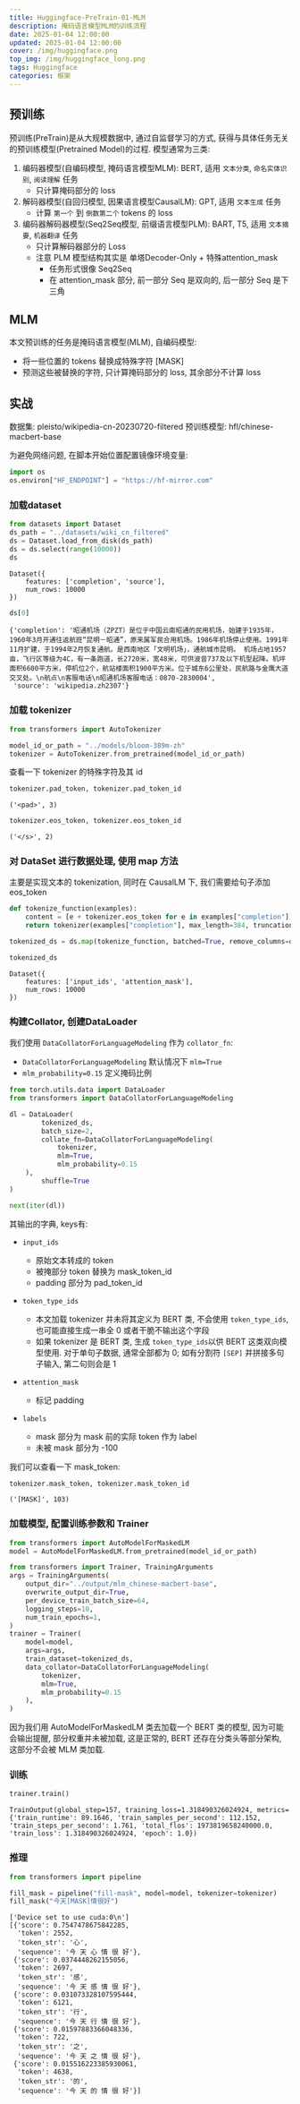 ```yaml
---
title: Huggingface-PreTrain-01-MLM
description: 掩码语言模型MLM的训练流程
date: 2025-01-04 12:00:00
updated: 2025-01-04 12:00:00
cover: /img/huggingface.png
top_img: /img/huggingface_long.png
tags: Huggingface
categories: 框架
---
```


## 预训练

预训练(PreTrain)是从大规模数据中, 通过自监督学习的方式, 获得与具体任务无关的预训练模型(Pretrained Model)的过程. 模型通常为三类:
1. 编码器模型(自编码模型, 掩码语言模型MLM): BERT, 适用 `文本分类`, `命名实体识别`, `阅读理解` 任务
	- 只计算掩码部分的 loss
2. 解码器模型(自回归模型, 因果语言模型CausalLM): GPT, 适用 `文本生成` 任务
	- 计算 `第一个` 到 `倒数第二个` tokens 的 loss
3. 编码器解码器模型(Seq2Seq模型, 前缀语言模型PLM): BART, T5, 适用 `文本摘要`, `机器翻译` 任务
	- 只计算解码器部分的 Loss
	- 注意 PLM 模型结构其实是 单塔Decoder-Only + 特殊attention_mask
		- 任务形式很像 Seq2Seq
		- 在 attention_mask 部分, 前一部分 Seq 是双向的, 后一部分 Seq 是下三角

## MLM

本文预训练的任务是掩码语言模型(MLM), 自编码模型:
- 将一些位置的 tokens 替换成特殊字符 \[MASK\]
- 预测这些被替换的字符, 只计算掩码部分的 loss, 其余部分不计算 loss

## 实战

数据集: pleisto/wikipedia-cn-20230720-filtered
预训练模型: hfl/chinese-macbert-base

为避免网络问题, 在脚本开始位置配置镜像环境变量: 
```python
import os
os.environ["HF_ENDPOINT"] = "https://hf-mirror.com"
```

### 加载dataset

```python
from datasets import Dataset
ds_path = "../datasets/wiki_cn_filtered"
ds = Dataset.load_from_disk(ds_path)
ds = ds.select(range(10000))
ds
```

```
Dataset({
    features: ['completion', 'source'],
    num_rows: 10000
})
```

```python
ds[0]
```

```
{'completion': '昭通机场（ZPZT）是位于中国云南昭通的民用机场，始建于1935年，1960年3月开通往返航班“昆明－昭通”，原来属军民合用机场。1986年机场停止使用。1991年11月扩建，于1994年2月恢复通航。是西南地区「文明机场」，通航城市昆明。 机场占地1957亩，飞行区等级为4C，有一条跑道，长2720米，宽48米，可供波音737及以下机型起降。机坪面积6600平方米，停机位2个，航站楼面积1900平方米。位于城东6公里处，民航路与金鹰大道交叉处。\n航点\n客服电话\n昭通机场客服电话：0870-2830004',
 'source': 'wikipedia.zh2307'}
```

### 加载 tokenizer

```python
from transformers import AutoTokenizer

model_id_or_path = "../models/bloom-389m-zh"
tokenizer = AutoTokenizer.from_pretrained(model_id_or_path)
```

查看一下 tokenizer 的特殊字符及其 id
```python
tokenizer.pad_token, tokenizer.pad_token_id
```

```
('<pad>', 3)
```

```python
tokenizer.eos_token, tokenizer.eos_token_id
```

```
('</s>', 2)
```

### 对 DataSet 进行数据处理, 使用 map 方法

主要是实现文本的 tokenization, 同时在 CausalLM 下, 我们需要给句子添加 eos_token
```python
def tokenize_function(examples):
    content = [e + tokenizer.eos_token for e in examples["completion"]]
    return tokenizer(examples["completion"], max_length=384, truncation=True)

tokenized_ds = ds.map(tokenize_function, batched=True, remove_columns=ds.column_names)

tokenized_ds
```

```
Dataset({
    features: ['input_ids', 'attention_mask'],
    num_rows: 10000
})
```

### 构建Collator, 创建DataLoader

我们使用 `DataCollatorForLanguageModeling` 作为 `collator_fn`:
- `DataCollatorForLanguageModeling` 默认情况下 `mlm=True`
- `mlm_probability=0.15` 定义掩码比例
```python
from torch.utils.data import DataLoader
from transformers import DataCollatorForLanguageModeling

dl = DataLoader(
		tokenized_ds, 
		batch_size=2, 
		collate_fn=DataCollatorForLanguageModeling(
			tokenizer, 
			mlm=True, 
			mlm_probability=0.15
	), 
		shuffle=True
)
```

```python
next(iter(dl))
```
其输出的字典, keys有:
- `input_ids`
	- 原始文本转成的 token
	- 被掩部分 token 替换为 mask_token_id
	- padding 部分为 pad_token_id

- `token_type_ids`
	- 本文加载 tokenizer 并未将其定义为 BERT 类, 不会使用 `token_type_ids`, 也可能直接生成一串全 0 或者干脆不输出这个字段
	- 如果 tokenizer 是 BERT 类, 生成 `token_type_ids`以供 BERT 这类双向模型使用. 对于单句子数据, 通常全部都为 0; 如有分割符 `[SEP]` 并拼接多句子输入, 第二句则会是 1

- `attention_mask`
	- 标记 padding

- `labels`
	- mask 部分为 mask 前的实际 token 作为 label
	- 未被 mask 部分为 -100

我们可以查看一下 mask_token: 
```python
tokenizer.mask_token, tokenizer.mask_token_id
```

```
('[MASK]', 103)
```

### 加载模型, 配置训练参数和 Trainer

```python
from transformers import AutoModelForMaskedLM
model = AutoModelForMaskedLM.from_pretrained(model_id_or_path)

from transformers import Trainer, TrainingArguments
args = TrainingArguments(
    output_dir="../output/mlm_chinese-macbert-base",
    overwrite_output_dir=True,
    per_device_train_batch_size=64,
    logging_steps=10,
    num_train_epochs=1,
)
trainer = Trainer(
    model=model,
    args=args,
    train_dataset=tokenized_ds,
    data_collator=DataCollatorForLanguageModeling(
	    tokenizer, 
	    mlm=True, 
	    mlm_probability=0.15
	),
)
```

因为我们用 AutoModelForMaskedLM 类去加载一个 BERT 类的模型, 因为可能会输出提醒, 部分权重并未被加载, 这是正常的, BERT 还存在分类头等部分架构, 这部分不会被 MLM 类加载.

### 训练

```python
trainer.train()
```

```
TrainOutput(global_step=157, training_loss=1.318490326024924, metrics={'train_runtime': 89.1646, 'train_samples_per_second': 112.152, 'train_steps_per_second': 1.761, 'total_flos': 1973819658240000.0, 'train_loss': 1.318490326024924, 'epoch': 1.0})
```

### 推理

```python
from transformers import pipeline

fill_mask = pipeline("fill-mask", model=model, tokenizer=tokenizer)
fill_mask("今天[MASK]情很好")
```

```
['Device set to use cuda:0\n']
[{'score': 0.7547478675842285,
  'token': 2552,
  'token_str': '心',
  'sequence': '今 天 心 情 很 好'},
 {'score': 0.0374448262155056,
  'token': 2697,
  'token_str': '感',
  'sequence': '今 天 感 情 很 好'},
 {'score': 0.031073328107595444,
  'token': 6121,
  'token_str': '行',
  'sequence': '今 天 行 情 很 好'},
 {'score': 0.01597883366048336,
  'token': 722,
  'token_str': '之',
  'sequence': '今 天 之 情 很 好'},
 {'score': 0.015516223385930061,
  'token': 4638,
  'token_str': '的',
  'sequence': '今 天 的 情 很 好'}]
```

